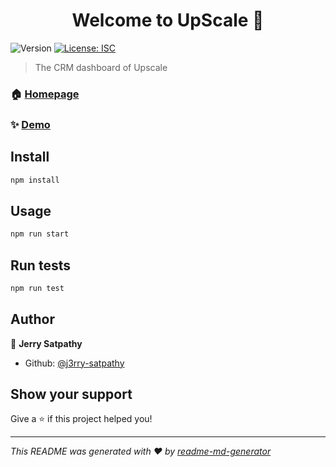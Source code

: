 <h1 align="center">Welcome to UpScale 👋</h1>
<p>
  <img alt="Version" src="https://img.shields.io/badge/version-1.0.0-blue.svg?cacheSeconds=2592000" />
  <a href="#" target="_blank">
    <img alt="License: ISC" src="https://img.shields.io/badge/License-ISC-yellow.svg" />
  </a>
</p>

> The CRM dashboard of Upscale

### 🏠 [Homepage](https://upscale.ai)

### ✨ [Demo](https://upscale.ai)

## Install

```sh
npm install 
```

## Usage

```sh
npm run start
```

## Run tests

```sh
npm run test
```

## Author

👤 **Jerry Satpathy**

* Github: [@j3rry-satpathy](https://github.com/j3rry-satpathy)

## Show your support

Give a ⭐️ if this project helped you!

***
_This README was generated with ❤️ by [readme-md-generator](https://github.com/kefranabg/readme-md-generator)_